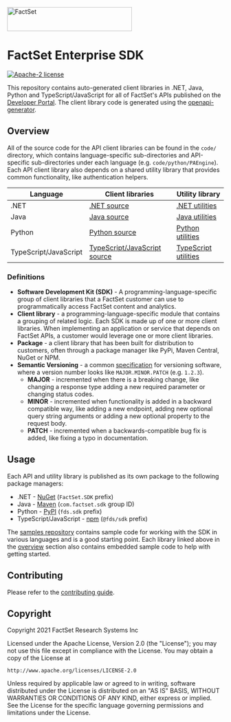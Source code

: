 <img alt="FactSet" src="https://www.factset.com/hubfs/Assets/images/factset-logo.svg" height="56" width="290">

# FactSet Enterprise SDK

[![Apache-2 license](https://img.shields.io/badge/license-Apache2-brightgreen.svg)](https://www.apache.org/licenses/LICENSE-2.0)

This repository contains auto-generated client libraries in .NET, Java, Python and TypeScript/JavaScript for all of FactSet's APIs published on the [Developer Portal](https://developer.factset.com). The client library code is generated using the [openapi-generator](https://github.com/OpenAPITools/openapi-generator).

## Overview

All of the source code for the API client libraries can be found in the `code/` directory, which contains language-specific sub-directories and API-specific sub-directories under each language (e.g. `code/python/PAEngine`). Each API client library also depends on a shared utility library that provides common functionality, like authentication helpers.

| **Language**          | **Client libraries**                                                                                  | **Utility library**                                                                |
| --------------------- | ----------------------------------------------------------------------------------------------------- | ---------------------------------------------------------------------------------- |
| .NET                  | [.NET source](https://github.com/factset/enterprise-sdk/tree/master/code/dotnet)                      | [.NET utilities](https://github.com/factset/enterprise-sdk-utils-dotnet)           |
| Java                  | [Java source](https://github.com/factset/enterprise-sdk/tree/master/code/java)                        | [Java utilities](https://github.com/factset/enterprise-sdk-utils-java)             |
| Python                | [Python source](https://github.com/factset/enterprise-sdk/tree/master/code/python)                    | [Python utilities](https://github.com/factset/enterprise-sdk-utils-python)         |
| TypeScript/JavaScript | [TypeScript/JavaScript source](https://github.com/factset/enterprise-sdk/tree/master/code/typescript) | [TypeScript utilities](https://github.com/factset/enterprise-sdk-utils-typescript) |

### Definitions

* **Software Development Kit (SDK)** - A programming-language-specific group of client libraries that a FactSet customer can use to programmatically access FactSet content and analytics.
* **Client library** - a programming-language-specific module that contains a grouping of related logic.  Each SDK is made up of one or more client libraries.  When implementing an application or service that depends on FactSet APIs, a customer would leverage one or more client libraries.
* **Package** - a client library that has been built for distribution to customers, often through a package manager like PyPi, Maven Central, NuGet or NPM.
* **Semantic Versioning** - a common [specification](https://semver.org/) for versioning software, where a version number looks like `MAJOR.MINOR.PATCH` (e.g. `1.2.3`).
    * **MAJOR** - incremented when there is a breaking change, like changing a response type adding a new required parameter or changing status codes.
    * **MINOR** - incremented when functionality is added in a backward compatible way, like adding a new endpoint, adding new optional query string arguments or adding a new optional property to the request body.
    * **PATCH** - incremented when a backwards-compatible bug fix is added, like fixing a typo in documentation.

## Usage

Each API and utility library is published as its own package to the following package managers:

* .NET - [NuGet](https://www.nuget.org/) (`FactSet.SDK` prefix)
* Java - [Maven](https://search.maven.org/) (`com.factset.sdk` group ID)
* Python - [PyPI](https://pypi.org/) (`fds.sdk` prefix)
* TypeScript/JavaScript - [npm](https://www.npmjs.com/) (`@fds/sdk` prefix)

The [samples repository](https://github.com/factset/enterprise-sdk-samples) contains sample code for working with the SDK in various languages and is a good starting point. Each library linked above in the [overview](#overview) section also contains embedded sample code to help with getting started.

## Contributing

Please refer to the [contributing guide](CONTRIBUTING.md).

## Copyright

Copyright 2021 FactSet Research Systems Inc

Licensed under the Apache License, Version 2.0 (the "License");
you may not use this file except in compliance with the License.
You may obtain a copy of the License at

    http://www.apache.org/licenses/LICENSE-2.0

Unless required by applicable law or agreed to in writing, software
distributed under the License is distributed on an "AS IS" BASIS,
WITHOUT WARRANTIES OR CONDITIONS OF ANY KIND, either express or implied.
See the License for the specific language governing permissions and
limitations under the License.
